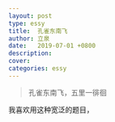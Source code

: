 ```yaml
---
layout: post
type: essy
title:  孔雀东南飞
author: 立泉
date:   2019-07-01 +0800
description: 
cover: 
categories: essy
---
```


> 孔雀东南飞，五里一徘徊

我喜欢用这种宽泛的题目，
